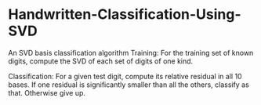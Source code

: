 # Handwritten-Classification-Using-SVD

An SVD basis classification algorithm
Training: For the training set of known digits, compute the SVD of each set of
digits of one kind.

Classification: For a given test digit, compute its relative residual in all 10 bases. If one residual is significantly smaller than all the others, classify as that. Otherwise give up.
